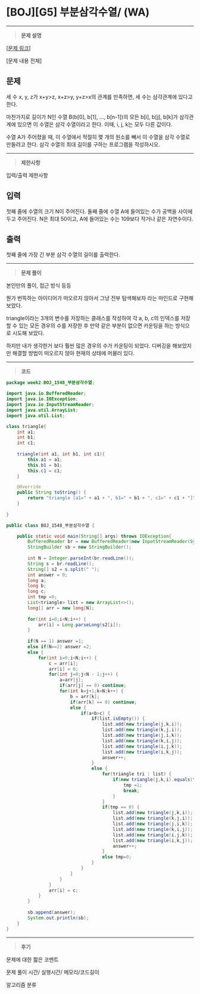 # [BOJ][G5] 부분삼각수열/ (WA)

---

> **문제 설명**
> 

[[문제 링크](https://www.acmicpc.net/problem/1548)]

[문제 내용 전체]

## 문제

세 수 x, y, z가 x+y>z, x+z>y, y+z>x의 관계를 만족하면, 세 수는 삼각관계에 있다고 한다.

마찬가지로 길이가 N인 수열 B(b[0], b[1], ..., b[n-1])의 모든 b[i], b[j], b[k]가 삼각관계에 있으면 이 수열은 삼각 수열이라고 한다. 이때, i, j, k는 모두 다른 값이다.

수열 A가 주어졌을 때, 이 수열에서 적절히 몇 개의 원소를 빼서 이 수열을 삼각 수열로 만들려고 한다. 삼각 수열의 최대 길이를 구하는 프로그램을 작성하시오.

---

> **제한사항**
> 

입력/출력 제한사항

## 입력

첫째 줄에 수열의 크기 N이 주어진다. 둘째 줄에 수열 A에 들어있는 수가 공백을 사이에 두고 주어진다. N은 최대 50이고, A에 들어있는 수는 109보다 작거나 같은 자연수이다.

## 출력

첫째 줄에 가장 긴 부분 삼각 수열의 길이를 출력한다.

---

> **문제 풀이**
> 

본인만의 풀이, 접근 방식 등등

뭔가 번뜩하는 아이디어가 떠오르지 않아서 그냥 전부 탐색해보자 라는 마인드로 구현해 보았다.

triangle이라는 3개의 변수를 저장하는 클래스를 작성하여 각 a, b, c의 인덱스를 저장할 수 있는 모든 경우의 수를 저장한 후 만약 같은 부분이 없으면 카운팅을 하는 방식으로 시도해 보았다.

하지만 내가 생각한거 보다 훨씬 많은 경우의 수가 카운팅이 되었다. 디버깅을 해보았지만 해결할 방법이 떠오르지 않아 현재의 상태에 머물러 있다.

---

> **코드**
> 

```java
package week2.BOJ_1548_부분삼각수열;

import java.io.BufferedReader;
import java.io.IOException;
import java.io.InputStreamReader;
import java.util.ArrayList;
import java.util.List;

class triangle{
	int a1;
	int b1;
	int c1;
	
	triangle(int a1, int b1, int c1){
		this.a1 = a1;
		this.b1 = b1;
		this.c1 = c1;
	}

	@Override
	public String toString() {
		return "triangle [a1=" + a1 + ", b1=" + b1 + ", c1=" + c1 + "]";
	}
	
}

public class BOJ_1548_부분삼각수열 {

	public static void main(String[] args) throws IOException{
		BufferedReader br = new BufferedReader(new InputStreamReader(System.in));
		StringBuilder sb = new StringBuilder();
		
		int N = Integer.parseInt(br.readLine());
		String s = br.readLine();
		String[] s2 = s.split(" ");
		int answer = 0;
		long a;
		long b;
		long c;
		int tmp =0;
		List<triangle> list = new ArrayList<>();
		long[] arr = new long[N];
		
		for(int i=0;i<N;i++) {
			arr[i] = Long.parseLong(s2[i]);
		}
		
		if(N == 1) answer =1;
		else if(N==2) answer =2;
		else {
			for(int i=0;i<N;i++) {
				c = arr[i];
				arr[i] = 0;
				for(int j=0;j<N - 1;j++) {
					a=arr[j];
					if(arr[j] == 0) continue;
					for(int k=j+1;k<N;k++) {
						b = arr[k];
						if(arr[k] == 0) continue;
						else {
							if(a+b>c) {
								if(list.isEmpty()) {
									list.add(new triangle(j,k,i));
									list.add(new triangle(k,j,i));
									list.add(new triangle(j,i,k));
									list.add(new triangle(k,i,j));
									list.add(new triangle(i,j,k));
									list.add(new triangle(i,k,j));
									answer++;
								}
								else {
									for(triangle tri : list) {
										if(new triangle(j,k,i).equals(tri)) {
											tmp =1;
											break;
										}
									}
									if(tmp == 0) {
										list.add(new triangle(j,k,i));
										list.add(new triangle(k,j,i));
										list.add(new triangle(j,i,k));
										list.add(new triangle(k,i,j));
										list.add(new triangle(i,j,k));
										list.add(new triangle(i,k,j));
										answer++;
									}
									else tmp=0;
								}
							}
						}
					}
				}
				arr[i] = c;
			}
		}
		
		sb.append(answer);
		System.out.println(sb);
	}
}
```

---

> **후기**
> 

문제에 대한 짧은 코멘트

문제 풀이 시간/ 실행시간/ 메모리/코드길이

알고리즘 분류